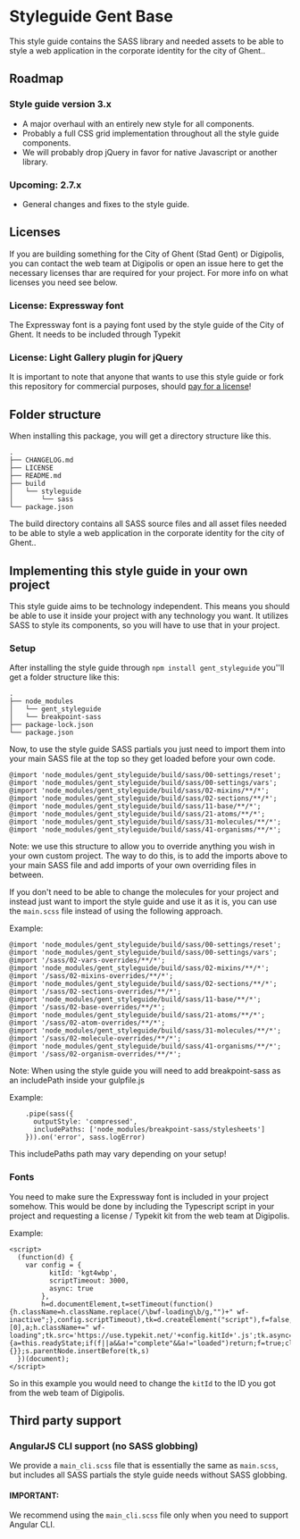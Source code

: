 # Styleguide Gent Base
This style guide contains the SASS library and needed assets to be able to style a web application in the corporate identity for the city of Ghent..

## Roadmap 
### Style guide version 3.x
* A major overhaul with an entirely new style for all components.
* Probably a full CSS grid implementation throughout all the style guide components. 
* We will probably drop jQuery in favor for native Javascript or another library.

### Upcoming: 2.7.x
* General changes and fixes to the style guide.

## Licenses 
If you are building something for the City of Ghent (Stad Gent) or Digipolis, you can contact the web team at Digipolis or open an issue here to get the necessary licenses thar are required for your project.
For more info on what licenses you need see below.

### License: Expressway font
The Expressway font is a paying font used by the style guide of the City of Ghent. It needs to be included through Typekit 

### License: Light Gallery plugin for jQuery
It is important to note that anyone that wants to use this style guide or fork this repository for commercial purposes, should [pay for a license](http://sachinchoolur.github.io/lightGallery/docs/license.html)!

## Folder structure
When installing this package, you will get a directory structure like this.
```
.
├── CHANGELOG.md
├── LICENSE
├── README.md
├── build
│   └── styleguide
│       └── sass
└── package.json
```
The build directory contains all SASS source files and all asset files needed to be able to style a web application in the corporate identity for the city of Ghent..

## Implementing this style guide in your own project
This style guide aims to be technology independent. This means you should be able to use it inside your project with any technology you want.
It utilizes SASS to style its components, so you will have to use that in your project.

### Setup
After installing the style guide through `npm install gent_styleguide` you''ll get a folder structure like this:

```
.
├── node_modules
│   └── gent_styleguide
│   └── breakpoint-sass
├── package-lock.json
└── package.json
```

Now, to use the style guide SASS partials you just need to import them into your main SASS file at the top so they get loaded before your own code.
```
@import 'node_modules/gent_styleguide/build/sass/00-settings/reset';
@import 'node_modules/gent_styleguide/build/sass/00-settings/vars';
@import 'node_modules/gent_styleguide/build/sass/02-mixins/**/*';
@import 'node_modules/gent_styleguide/build/sass/02-sections/**/*';
@import 'node_modules/gent_styleguide/build/sass/11-base/**/*';
@import 'node_modules/gent_styleguide/build/sass/21-atoms/**/*';
@import 'node_modules/gent_styleguide/build/sass/31-molecules/**/*';
@import 'node_modules/gent_styleguide/build/sass/41-organisms/**/*';
```

Note: we use this structure to allow you to override anything you wish in your own custom project.
The way to do this, is to add the imports above to your main SASS file and add imports of your own overriding files in between.

If you don't need to be able to change the molecules for your project and instead just want to import the style guide
and use it as it is, you can use the `main.scss` file instead of using the following approach.


Example:
```
@import 'node_modules/gent_styleguide/build/sass/00-settings/reset';
@import 'node_modules/gent_styleguide/build/sass/00-settings/vars';
@import '/sass/02-vars-overrides/**/*';
@import 'node_modules/gent_styleguide/build/sass/02-mixins/**/*';
@import '/sass/02-mixins-overrides/**/*';
@import 'node_modules/gent_styleguide/build/sass/02-sections/**/*';
@import '/sass/02-sections-overrides/**/*';
@import 'node_modules/gent_styleguide/build/sass/11-base/**/*';
@import '/sass/02-base-overrides/**/*';
@import 'node_modules/gent_styleguide/build/sass/21-atoms/**/*';
@import '/sass/02-atom-overrides/**/*';
@import 'node_modules/gent_styleguide/build/sass/31-molecules/**/*';
@import '/sass/02-molecule-overrides/**/*';
@import 'node_modules/gent_styleguide/build/sass/41-organisms/**/*';
@import '/sass/02-organism-overrides/**/*';
```

Note: When using the style guide you will need to add breakpoint-sass as an includePath inside your gulpfile.js

Example:
```
    .pipe(sass({
      outputStyle: 'compressed',
      includePaths: ['node_modules/breakpoint-sass/stylesheets']
    })).on('error', sass.logError)
```
This includePaths path may vary depending on your setup!

### Fonts
You need to make sure the Expressway font is included in your project somehow.
This would be done by including the Typescript script in your project and requesting a license / Typekit kit from the web team at Digipolis.

Example:
```
<script>
  (function(d) {
    var config = {
          kitId: 'kgt4wbp',
          scriptTimeout: 3000,
          async: true
        },
        h=d.documentElement,t=setTimeout(function(){h.className=h.className.replace(/\bwf-loading\b/g,"")+" wf-inactive";},config.scriptTimeout),tk=d.createElement("script"),f=false,s=d.getElementsByTagName("script")[0],a;h.className+=" wf-loading";tk.src='https://use.typekit.net/'+config.kitId+'.js';tk.async=true;tk.onload=tk.onreadystatechange=function(){a=this.readyState;if(f||a&&a!="complete"&&a!="loaded")return;f=true;clearTimeout(t);try{Typekit.load(config)}catch(e){}};s.parentNode.insertBefore(tk,s)
  })(document);
</script>
```
So in this example you would need to change the `kitId` to the ID you got from the web team of Digipolis.

## Third party support

### AngularJS CLI support (no SASS globbing)
We provide a `main_cli.scss` file that is essentially the same as `main.scss`, but includes all SASS partials 
the style guide needs without SASS globbing.

#### IMPORTANT:
We recommend using the `main_cli.scss` file only when you need to support Angular CLI.
